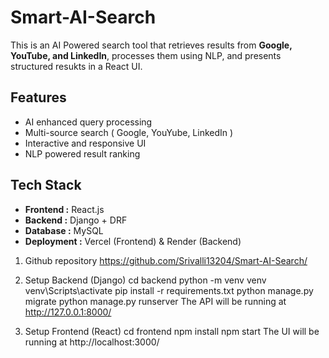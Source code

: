 # Smart-AI-Search

This is an AI Powered search tool that retrieves results from **Google, YouTube, and LinkedIn**, processes them using NLP, and presents structured resukts in a React UI.

## Features
- AI enhanced query processing
- Multi-source search ( Google, YouYube, LinkedIn )
- Interactive and responsive UI
- NLP powered result ranking

## Tech Stack
- **Frontend :** React.js
- **Backend :** Django + DRF
- **Database :** MySQL
- **Deployment :** Vercel (Frontend) & Render (Backend)

1. Github repository
   https://github.com/Srivalli13204/Smart-AI-Search/

2. Setup Backend (Django)
   cd backend
   python -m venv venv
   venv\Scripts\activate
   pip install -r requirements.txt
   python manage.py migrate
   python manage.py runserver
   The API will be running at http://127.0.0.1:8000/

3. Setup Frontend (React)
   cd frontend
   npm install
   npm start
   The UI will be running at http://localhost:3000/
